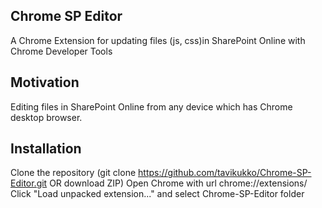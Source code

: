 ## Chrome SP Editor

A Chrome Extension for updating files (js, css)in SharePoint Online with Chrome Developer Tools

## Motivation

Editing files in SharePoint Online from any device which has Chrome desktop browser.

## Installation

Clone the repository (git clone https://github.com/tavikukko/Chrome-SP-Editor.git OR download ZIP)
Open Chrome with url chrome://extensions/
Click "Load unpacked extension..." and select Chrome-SP-Editor folder
